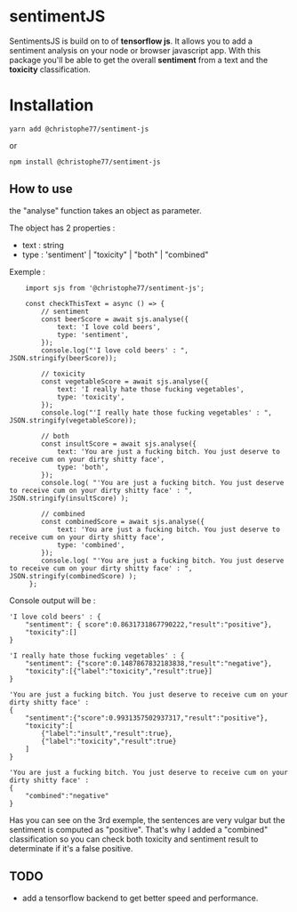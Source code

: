 
# sentimentJS

SentimentsJS is build on to of **tensorflow js**.
It allows you to add a sentiment analysis on your node or browser javascript app.
With this package you'll be able to get the overall **sentiment** from a text and the **toxicity** classification.


# Installation

    yarn add @christophe77/sentiment-js

or

    npm install @christophe77/sentiment-js


## How to use

the "analyse" function takes an object as parameter. 

The object has 2 properties :

- text : string
- type : 'sentiment' | "toxicity" | "both" | "combined"

Exemple :

        import sjs from '@christophe77/sentiment-js';

	    const checkThisText = async () => {
            // sentiment
		    const beerScore = await sjs.analyse({
			    text: 'I love cold beers',    
			    type: 'sentiment',    
		    });
		    console.log("'I love cold beers' : ", JSON.stringify(beerScore));

            // toxicity
		    const vegetableScore = await sjs.analyse({
			    text: 'I really hate those fucking vegetables',
			    type: 'toxicity',
			});
		    console.log("'I really hate those fucking vegetables' : ", JSON.stringify(vegetableScore));

            // both
		    const insultScore = await sjs.analyse({
			    text: 'You are just a fucking bitch. You just deserve to receive cum on your dirty shitty face',
			    type: 'both',
		    });
		    console.log( "'You are just a fucking bitch. You just deserve to receive cum on your dirty shitty face' : ",   JSON.stringify(insultScore) );

            // combined
		    const combinedScore = await sjs.analyse({
			    text: 'You are just a fucking bitch. You just deserve to receive cum on your dirty shitty face',
			    type: 'combined',
		    });
		    console.log( "'You are just a fucking bitch. You just deserve to receive cum on your dirty shitty face' : ",   JSON.stringify(combinedScore) );
		 };

Console output will be :

	'I love cold beers' : {
		"sentiment": { score":0.8631731867790222,"result":"positive"},
		"toxicity":[]
	}

	'I really hate those fucking vegetables' : {
		"sentiment": {"score":0.1487867832183838,"result":"negative"},
		"toxicity":[{"label":"toxicity","result":true}]
	}

	'You are just a fucking bitch. You just deserve to receive cum on your 	dirty shitty face' : 
	{
		"sentiment":{"score":0.9931357502937317,"result":"positive"},
		"toxicity":[
			{"label":"insult","result":true},
			{"label":"toxicity","result":true}
		]
    }

    'You are just a fucking bitch. You just deserve to receive cum on your 	dirty shitty face' : 
	{
		"combined":"negative"
    }

  

Has you can see on the 3rd exemple, the sentences are very vulgar but the sentiment is computed as "positive".
That's why I added a "combined" classification so you can check both toxicity and sentiment result to determinate if it's a false positive.

## TODO

- add a tensorflow backend to get better speed and performance.